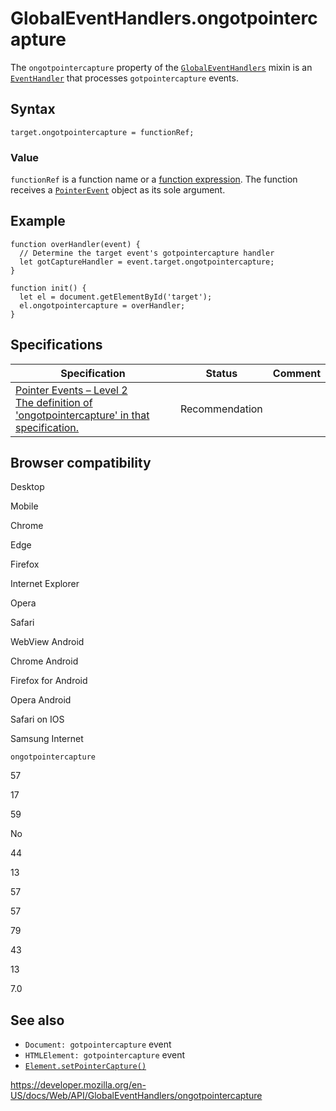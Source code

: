 # GlobalEventHandlers.ongotpointercapture

The `ongotpointercapture` property of the [`GlobalEventHandlers`](../globaleventhandlers) mixin is an [`EventHandler`](https://developer.mozilla.org/en-US/docs/Web/Events/Event_handlers) that processes `gotpointercapture` events.

## Syntax

    target.ongotpointercapture = functionRef;

### Value

`functionRef` is a function name or a [function expression](https://developer.mozilla.org/en-US/docs/Web/JavaScript/Reference/Operators/function). The function receives a [`PointerEvent`](../pointerevent) object as its sole argument.

## Example

    function overHandler(event) {
      // Determine the target event's gotpointercapture handler
      let gotCaptureHandler = event.target.ongotpointercapture;
    }

    function init() {
      let el = document.getElementById('target');
      el.ongotpointercapture = overHandler;
    }

## Specifications

<table><thead><tr class="header"><th>Specification</th><th>Status</th><th>Comment</th></tr></thead><tbody><tr class="odd"><td><a href="https://www.w3.org/TR/pointerevents2/#the-gotpointercapture-event">Pointer Events – Level 2<br />
<span class="small">The definition of 'ongotpointercapture' in that specification.</span></a></td><td><span class="spec-rec">Recommendation</span></td><td></td></tr></tbody></table>

## Browser compatibility

Desktop

Mobile

Chrome

Edge

Firefox

Internet Explorer

Opera

Safari

WebView Android

Chrome Android

Firefox for Android

Opera Android

Safari on IOS

Samsung Internet

`ongotpointercapture`

57

17

59

No

44

13

57

57

79

43

13

7.0

## See also

- `Document: gotpointercapture` event
- `HTMLElement: gotpointercapture` event
- [`Element.setPointerCapture()`](../element/setpointercapture)

<a href="https://developer.mozilla.org/en-US/docs/Web/API/GlobalEventHandlers/ongotpointercapture" class="_attribution-link">https://developer.mozilla.org/en-US/docs/Web/API/GlobalEventHandlers/ongotpointercapture</a>
